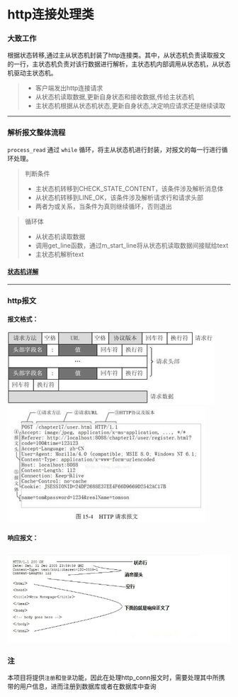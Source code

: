 http连接处理类
===============
### 大致工作
根据状态转移,通过主从状态机封装了http连接类。其中，从状态机负责读取报文的一行，主状态机负责对该行数据进行解析，主状态机内部调用从状态机，从状态机驱动主状态机。
> * 客户端发出http连接请求
> * 从状态机读取数据,更新自身状态和接收数据,传给主状态机
> * 主状态机根据从状态机状态,更新自身状态,决定响应请求还是继续读取

---------------------------------------
### 解析报文整体流程
`process_read` 通过 `while` 循环，将主从状态机进行封装，对报文的每一行进行循环处理。
> 判断条件
>* 主状态机转移到CHECK_STATE_CONTENT，该条件涉及解析消息体
>* 从状态机转移到LINE_OK，该条件涉及解析请求行和请求头部
>* 两者为或关系，当条件为真则继续循环，否则退出

> 循环体
>* 从状态机读取数据
>* 调用get_line函数，通过m_start_line将从状态机读取数据间接赋给text
>* 主状态机解析text

#### [状态机详解](https://blog.csdn.net/qq_34039018/article/details/103603932)

---------------------------------------
### http报文
#### 报文格式：
![1](./img/001.jpg)\
![2](./img/002.jpg)
#### 响应报文：
![2](./img/003.png)
---------------------------------------
### 注
本项目将提供`注册`和`登录`功能，因此在处理http_conn报文时，需要处理其中所携带的用户信息，进而注册到数据库或者在数据库中查询